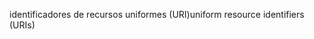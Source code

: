 <span data-ttu-id="a2643-101">identificadores de recursos uniformes (URI)</span><span class="sxs-lookup"><span data-stu-id="a2643-101">uniform resource identifiers (URIs)</span></span>
